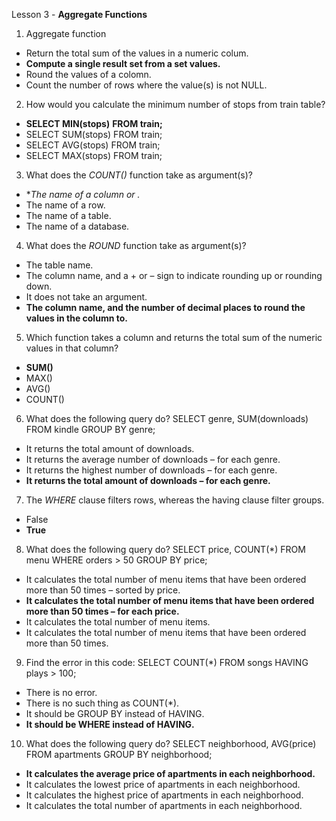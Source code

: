 Lesson 3 - **Aggregate Functions**

1.	Aggregate function
-	Return the total sum of the values in a numeric colum.
-	**Compute a single result set from a set values.**
-	Round the values of a colomn.
-	Count the number of rows where the value(s) is not NULL.
2.	How would you calculate the minimum number of stops from train table?
-	**SELECT MIN(stops)**
**FROM train;**
-	SELECT SUM(stops)
FROM train;
-	SELECT AVG(stops)
FROM train;
-	SELECT MAX(stops)
FROM train;
3.	What does the *COUNT()* function take as argument(s)?
-	**The name of a column or *.**
-	The name of a row.
-	The name of a table.
-	The name of a database.
4.	What does the *ROUND* function take as argument(s)?
-	The table name.
-	The column name, and a + or – sign to indicate rounding up or rounding down.
-	It does not take an argument.
-	**The column name, and the number of decimal places to round the values in the column to.**
5.	Which function takes a column and returns the total sum of the numeric values in that column?
-	**SUM()**
-	MAX()
-	AVG()
-	COUNT()
6.	What does the following query do?
SELECT genre,
	SUM(downloads)
FROM kindle
GROUP BY genre;
-	It returns the total amount of downloads.
-	It returns the average number of downloads – for each genre.
-	It returns the highest number of downloads – for each genre.
-	**It returns the total amount of downloads – for each genre.**
7.	The *WHERE* clause filters rows, whereas the having clause filter groups.
-	False
-	**True**
8.	What does the following query do?
SELECT price,
	COUNT(*)
FROM menu
WHERE orders > 50
GROUP BY price;
-	It calculates the total number of menu items that have been ordered more than 50 times – sorted by price.
-	**It calculates the total number of menu items that have been ordered more than 50 times – for each price.**
-	It calculates the total number of menu items.
-	It calculates the total number of menu items that have been ordered more than 50 times.
9.	Find the error in this code:
SELECT COUNT(*)
FROM songs
HAVING plays > 100;
-	There is no error.
-	There is no such thing as COUNT(*).
-	It should be GROUP BY instead of HAVING.
-	**It should be WHERE instead of HAVING.**
10.	What does the following query do?
SELECT neighborhood,
	AVG(price)
FROM apartments
GROUP BY neighborhood;
-	**It calculates the average price of apartments in each neighborhood.**
-	It calculates the lowest price of apartments in each neighborhood.
-	It calculates the highest price of apartments in each neighborhood.
-	It calculates the total number of apartments in each neighborhood.

